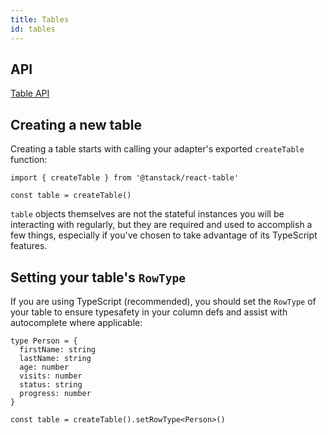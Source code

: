 ```yaml
---
title: Tables
id: tables
---
```


## API

[Table API](../api/table.md)

## Creating a new table

Creating a table starts with calling your adapter's exported `createTable` function:

```tsx
import { createTable } from '@tanstack/react-table'

const table = createTable()
```

`table` objects themselves are not the stateful instances you will be interacting with regularly, but they are required and used to accomplish a few things, especially if you've chosen to take advantage of its TypeScript features.

## Setting your table's `RowType`

If you are using TypeScript (recommended), you should set the `RowType` of your table to ensure typesafety in your column defs and assist with autocomplete where applicable:

```tsx
type Person = {
  firstName: string
  lastName: string
  age: number
  visits: number
  status: string
  progress: number
}

const table = createTable().setRowType<Person>()
```
